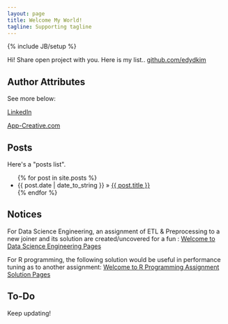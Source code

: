 ```yaml
---
layout: page
title: Welcome My World!
tagline: Supporting tagline
---
```

{% include JB/setup %}

Hi!
Share open project with you.
Here is my list..
[github.com/edydkim](https://github.com/edydkim/)

## Author Attributes

See more below:

[LinkedIn](https://www.linkedin.com/in/edydkim/)

[App-Creative.com](http://app-creative.com)

## Posts

Here's a "posts list".

<ul class="posts">
  {% for post in site.posts %}
    <li><span>{{ post.date | date_to_string }}</span> &raquo; <a href="{{ BASE_PATH }}{{ post.url }}">{{ post.title }}</a></li>
  {% endfor %}
</ul>

## Notices

For Data Science Engineering, an assignment of ETL & Preprocessing to a new joiner and its solution are created/uncovered for a fun :
[Welcome to Data Science Engineering Pages](https://edydkim.github.io/dse-interview/)

For R programming, the following solution would be useful in performance tuning as to another assignment: 
[Welcome to R Programming Assignment Solution Pages](https://edydkim.github.io/ProgrammingAssignment2/)

## To-Do

Keep updating!


